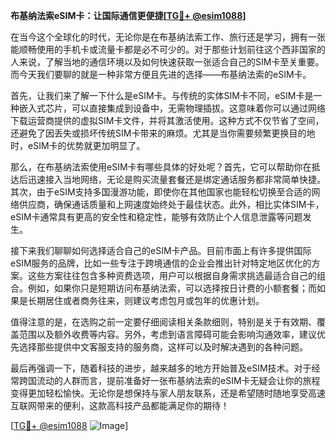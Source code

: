 **布基纳法索eSIM卡：让国际通信更便捷[[TG💪+ @esim1088](https://t.me/s/esim1088)]**

在当今这个全球化的时代，无论你是在布基纳法索工作、旅行还是学习，拥有一张能顺畅使用的手机卡或流量卡都是必不可少的。对于那些计划前往这个西非国家的人来说，了解当地的通信环境以及如何快速获取一张适合自己的SIM卡至关重要。而今天我们要聊的就是一种非常方便且先进的选择——布基纳法索的eSIM卡。

首先，让我们来了解一下什么是eSIM卡。与传统的实体SIM卡不同，eSIM卡是一种嵌入式芯片，可以直接集成到设备中，无需物理插拔。这意味着你可以通过网络下载运营商提供的虚拟SIM卡文件，并将其激活使用。这种方式不仅节省了空间，还避免了因丢失或损坏传统SIM卡带来的麻烦。尤其是当你需要频繁更换目的地时，eSIM卡的优势就更加明显了。

那么，在布基纳法索使用eSIM卡有哪些具体的好处呢？首先，它可以帮助你在抵达后迅速接入当地网络，无论是购买流量套餐还是绑定通话服务都非常简单快捷。其次，由于eSIM支持多国漫游功能，即使你在其他国家也能轻松切换至合适的网络供应商，确保通话质量和上网速度始终处于最佳状态。此外，相比实体SIM卡，eSIM卡通常具有更高的安全性和稳定性，能够有效防止个人信息泄露等问题发生。

接下来我们聊聊如何选择适合自己的eSIM卡产品。目前市面上有许多提供国际eSIM服务的品牌，比如一些专注于跨境通信的企业会推出针对特定地区优化的方案。这些方案往往包含多种资费选项，用户可以根据自身需求挑选最适合自己的组合。例如，如果你只是短期访问布基纳法索，可以选择按日计费的小额套餐；而如果是长期居住或者商务往来，则建议考虑包月或包年的优惠计划。

值得注意的是，在选购之前一定要仔细阅读相关条款细则，特别是关于有效期、覆盖范围以及额外收费等内容。另外，考虑到语言障碍可能会影响沟通效率，建议优先选择那些提供中文客服支持的服务商，这样可以及时解决遇到的各种问题。

最后再强调一下，随着科技的进步，越来越多的地方开始普及eSIM技术。对于经常跨国流动的人群而言，提前准备好一张布基纳法索的eSIM卡无疑会让你的旅程变得更加轻松愉快。无论你是想保持与家人朋友联系，还是希望随时随地享受高速互联网带来的便利，这款高科技产品都能满足你的期待！

[[TG💪+ @esim1088](https://t.me/s/esim1088) ![Image](https://i.postimg.cc/4NQfJmqS/Snipaste-2025-05-13-00-14-12.png)]